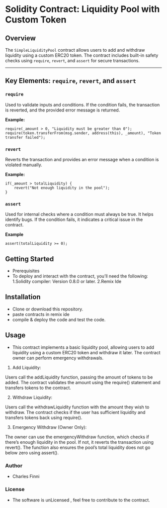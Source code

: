 # Solidity Contract: Liquidity Pool with Custom Token

## Overview

The `SimpleLiquidityPool` contract allows users to add and withdraw liquidity using a custom ERC20 token. The contract includes built-in safety checks using `require`, `revert`, and `assert` for secure transactions.

---

## Key Elements: `require`, `revert`, and `assert`

### `require`

Used to validate inputs and conditions. If the condition fails, the transaction is reverted, and the provided error message is returned.

**Example:**

```solidity
require(_amount > 0, "Liquidity must be greater than 0");
require(token.transferFrom(msg.sender, address(this), _amount), "Token transfer failed");
```
### `revert`
Reverts the transaction and provides an error message when a condition is violated manually.

**Example:**
```solidity
if(_amount > totalLiquidity) {
    revert("Not enough liquidity in the pool");
}
```

### `assert`
Used for internal checks where a condition must always be true. It helps identify bugs. If the condition fails, it indicates a critical issue in the contract.

**Example**
```solidity
assert(totalLiquidity >= 0);
```


## Getting Started
- Prerequisites
- To deploy and interact with the contract, you’ll need the following:
  1.Solidity compiler: Version 0.8.0 or later.
  2.Remix Ide

## Installation
- Clone or download this repository.
- paste contracts in remix ide
- compile & deploy the code and test the code.

## Usage
- This contract implements a basic liquidity pool, allowing users to add liquidity using a custom ERC20 token and withdraw it later. The contract owner can perform emergency withdrawals.

1. Add Liquidity:

  Users call the addLiquidity function, passing the amount of tokens to be added.
  The contract validates the amount using the require() statement and transfers tokens to the contract.
  
2. Withdraw Liquidity:

  Users call the withdrawLiquidity function with the amount they wish to withdraw.
  The contract checks if the user has sufficient liquidity and transfers tokens back using require().
  
3. Emergency Withdraw (Owner Only):

  The owner can use the emergencyWithdraw function, which checks if there’s enough liquidity in the pool.
  If not, it reverts the transaction using revert().
  The function also ensures the pool’s total liquidity does not go below zero using assert().

### Author 
- Charles Finni
### License
- The software is unLicensed , feel free to contribute to the contract.


